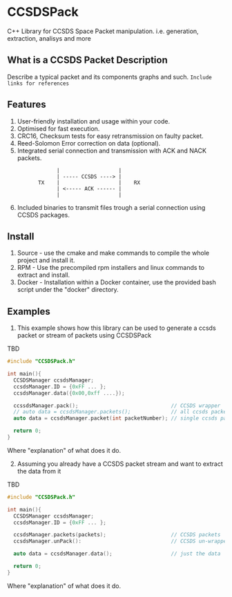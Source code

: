 # CCSDSPack
C++ Library for CCSDS Space Packet manipulation. i.e. generation, extraction, analisys and more

## What is a CCSDS Packet Description
Describe a typical packet and its components graphs and such.
```Include links for references```

## Features
1) User-friendly installation and usage within your code.
2) Optimised for fast execution.
3) CRC16, Checksum tests for easy retransmission on faulty packet.
4) Reed-Solomon Error correction on data (optional).
5) Integrated serial connection and transmission with ACK and NACK packets.
```
                |                   |     
                | ----- CCSDS ----> |     
          TX    |                   |    RX    
                | <----- ACK ------ |     
                |                   |     
```
6) Included binaries to transmit files trough a serial connection using CCSDS packages.

## Install
1) Source - use the cmake and make commands to compile the whole project and install it.
2) RPM    - Use the precompiled rpm installers and linux commands to extract and install.
3) Docker - Installation within a Docker container, use the provided bash script under the "docker" directory.

## Examples
1) This example shows how this library can be used to generate a ccsds packet or stream of packets using CCSDSPack

TBD
```c++
#include "CCSDSPack.h"

int main(){
  CCSDSManager ccsdsManager;
  ccsdsManager.ID = {0xFF ... };
  ccsdsManager.data({0x00,0xff ....});

  ccssdsManager.pack();                              // CCSDS wrapper
  // auto data = ccsdsManager.packets();             // all ccsds packets appendedd.
  auto data = ccsdsManager.packet(int packetNumber); // single ccsds packet specified.

  return 0;
}
```
Where "explanation" of what does it do.

2) Assuming you already have a CCSDS packet stream and want to extract the data from it

TBD
```c++
#include "CCSDSPack.h"

int main(){
  CCSDSManager ccsdsManager;
  ccsdsManager.ID = {0xFF ... };

  ccsdsManager.packets(packets);                     // CCSDS packets
  ccsdsManager.unPack():                             // CCSDS un-wrapper

  auto data = ccsdsManager.data();                   // just the data

  return 0;
}
```
Where "explanation" of what does it do.
